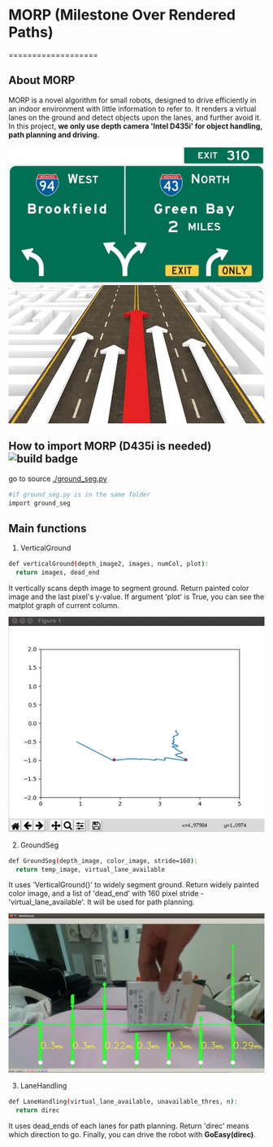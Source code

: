 # MORP (Milestone Over Rendered Paths)
===================

## About MORP
MORP is a novel algorithm for small robots, designed to drive efficiently in an indoor environment with little information to refer to. It renders a virtual lanes on the ground and detect objects upon the lanes, and further avoid it. In this project, __we only use depth camera 'Intel D435i' for object handling, path planning and driving.__

![./milestone](./img/milestone.png)
![./MORP](./img/MORP.png)

## How to import MORP (D435i is needed) ![build badge](https://img.shields.io/badge/build-passing-green.svg)
go to source [./ground_seg.py](./ground_seg.py)

```bash
#if ground_seg.py is in the same folder
import ground_seg
```

## Main functions
1. VerticalGround
```bash
def verticalGround(depth_image2, images, numCol, plot):
  return images, dead_end
```
It vertically scans depth image to segment ground. Return painted color image and the last pixel's y-value. If argument 'plot' is True, you can see the matplot graph of current column.

![./matplot](./img/matplot.png)

2. GroundSeg
```bash
def GroundSeg(depth_image, color_image, stride=160):
  return temp_image, virtual_lane_available
```
It uses 'VerticalGround()' to widely segment ground. Return widely painted color image, and a list of 'dead_end' with 160 pixel stride - 'virtual_lane_available'. It will be used for path planning.

![./painted_color_image](./img/painted_color_image.png)

3. LaneHandling
```bash
def LaneHandling(virtual_lane_available, unavailable_thres, n):
  return direc
```
It uses dead_ends of each lanes for path planning. Return 'direc' means which direction to go. Finally, you can drive the robot with __GoEasy(direc)__.
